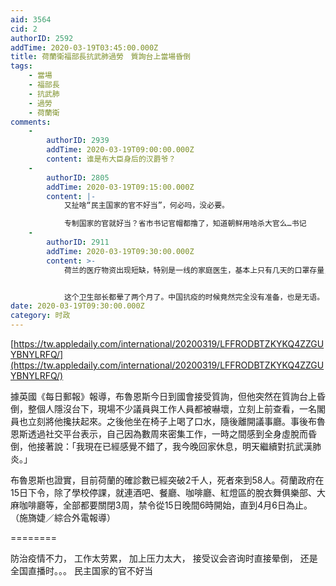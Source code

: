 ```yaml
---
aid: 3564
cid: 2
authorID: 2592
addTime: 2020-03-19T03:45:00.000Z
title: 荷蘭衛福部長抗武肺過勞　質詢台上當場昏倒
tags:
    - 當場
    - 福部長
    - 抗武肺
    - 過勞
    - 荷蘭衛
comments:
    -
        authorID: 2939
        addTime: 2020-03-19T09:00:00.000Z
        content: 谁是布大臣身后的汉爵爷？
    -
        authorID: 2805
        addTime: 2020-03-19T09:15:00.000Z
        content: |-
            又扯啥“民主国家的官不好当”，何必吗，没必要。

            专制国家的官就好当？省市书记官帽都撸了，知道朝鲜用啥杀大官么…书记
    -
        authorID: 2911
        addTime: 2020-03-19T09:30:00.000Z
        content: >-
            荷兰的医疗物资出现短缺，特别是一线的家庭医生，基本上只有几天的口罩存量，甚至必须重复使用口罩，防护服也没有。政府虽然在协调给大医院配给物资，但暂时顾不到家庭医生。


            这个卫生部长都晕了两个月了。中国抗疫的时候竟然完全没有准备，也是无语。
date: 2020-03-19T09:30:00.000Z
category: 时政
---
```


[https://tw.appledaily.com/international/20200319/LFFRODBTZKYKQ4ZZGUYBNYLRFQ/](https://tw.appledaily.com/international/20200319/LFFRODBTZKYKQ4ZZGUYBNYLRFQ/)

據英國《每日郵報》報導，布魯恩斯今日到國會接受質詢，但他突然在質詢台上昏倒，整個人隱沒台下，現場不少議員與工作人員都被嚇壞，立刻上前查看，一名閣員也立刻將他攙扶起來。之後他坐在椅子上喝了口水，隨後離開議事廳。事後布魯恩斯透過社交平台表示，自己因為數周來密集工作，一時之間感到全身虛脫而昏倒，他接著說：「我現在已經感覺不錯了，我今晚回家休息，明天繼續對抗武漢肺炎。」

布魯恩斯也證實，目前荷蘭的確診數已經突破2千人，死者來到58人。荷蘭政府在15日下令，除了學校停課，就連酒吧、餐廳、咖啡廳、紅燈區的脫衣舞俱樂部、大麻咖啡廳等，全部都要關閉3周，禁令從15日晚間6時開始，直到4月6日為止。（施旖婕／綜合外電報導）

\========

防治疫情不力， 工作太劳累， 加上压力太大， 接受议会咨询时直接晕倒， 还是全国直播时。。。 民主国家的官不好当

